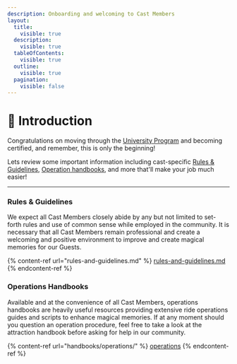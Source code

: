 ```yaml
---
description: Onboarding and welcoming to Cast Members
layout:
  title:
    visible: true
  description:
    visible: true
  tableOfContents:
    visible: true
  outline:
    visible: true
  pagination:
    visible: false
---
```


# 👋 Introduction

Congratulations on moving through the [University Program](https://app.gitbook.com/o/prcTQtUAJ5c6LNUu0XEa/s/3Wf47Q6r1KBtOnr7JCv8/) and becoming certified, and remember, this is only the beginning!

Lets review some important information including cast-specific [Rules & Guidelines](rules-and-guidelines.md), [Operation handbooks](handbooks/operations/), and more that'll make your job much easier!

***

### Rules & Guidelines

We expect all Cast Members closely abide by any but not limited to set-forth rules and use of common sense while employed in the community. It is necessary that all Cast Members remain professional and create a welcoming and positive environment to improve and create magical memories for our Guests.

{% content-ref url="rules-and-guidelines.md" %}
[rules-and-guidelines.md](rules-and-guidelines.md)
{% endcontent-ref %}

### Operations Handbooks

Available and at the convenience of all Cast Members, operations handbooks are heavily useful resources providing extensive ride operations guides and scripts to enhance magical memories. If at any moment should you question an operation procedure, feel free to take a look at the attraction handbook before asking for help in our community.

{% content-ref url="handbooks/operations/" %}
[operations](handbooks/operations/)
{% endcontent-ref %}
